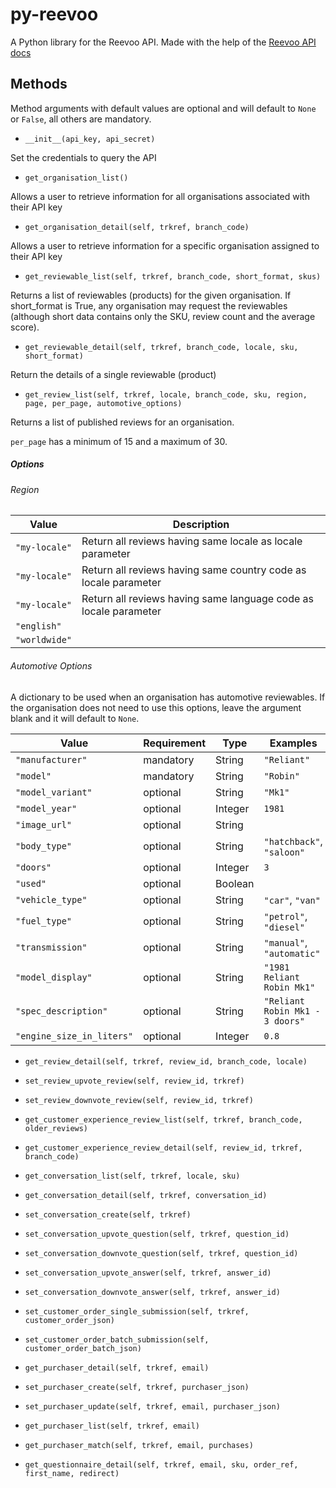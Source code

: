 # py-reevoo
A Python library for the Reevoo API. Made with the help of the [Reevoo API docs](http://reevoo.github.io/docs/reevooapi/)

## Methods

Method arguments with default values are optional and will default to `None` or `False`, all others are mandatory.

+ `__init__(api_key, api_secret)`

Set the credentials to query the API

+ `get_organisation_list()`

Allows a user to retrieve information for all organisations associated with their API key

+ `get_organisation_detail(self, trkref, branch_code)`

Allows a user to retrieve information for a specific organisation assigned to their API key

+ `get_reviewable_list(self, trkref, branch_code, short_format, skus)`

Returns a list of reviewables (products) for the given organisation. If short_format is True, any organisation
may request the reviewables (although short data contains only the SKU, review count and the average score).


+ `get_reviewable_detail(self, trkref, branch_code, locale, sku, short_format)`

Return the details of a single reviewable (product)

+ `get_review_list(self, trkref, locale, branch_code, sku, region, page, per_page, automotive_options)`

Returns a list of published reviews for an organisation.

`per_page` has a minimum of 15 and a maximum of 30.
##### Options
###### Region

| Value | Description |
| --- | --- |
| `"my-locale"` | Return all reviews having same locale as locale parameter |
| `"my-locale"` | Return all reviews having same country code as locale parameter |
| `"my-locale"` | Return all reviews having same language code as locale parameter |
| `"english"` |  |
| `"worldwide"` |  |

###### Automotive Options
A dictionary to be used when an organisation has automotive reviewables. If the organisation does not need to use
this options, leave the argument blank and it will default to `None`.

| Value | Requirement | Type | Examples |
| --- | --- | --- | --- |
| `"manufacturer"` | mandatory | String | `"Reliant"` |
| `"model"` | mandatory | String | `"Robin"` |
| `"model_variant"` | optional | String | `"Mk1"` |
| `"model_year"` | optional | Integer | `1981` |
| `"image_url"` | optional | String |  |
| `"body_type"` | optional | String | `"hatchback"`, `"saloon"` |
| `"doors"` | optional | Integer | `3` |
| `"used"` | optional | Boolean |  |
| `"vehicle_type"` | optional | String | `"car"`, `"van"` |
| `"fuel_type"` | optional | String | `"petrol"`, `"diesel"` |
| `"transmission"` | optional | String | `"manual"`, `"automatic"` |
| `"model_display"` | optional | String | `"1981 Reliant Robin Mk1"` |
| `"spec_description"` | optional | String | `"Reliant Robin Mk1 - 3 doors"` |
| `"engine_size_in_liters"` | optional | Integer | `0.8` |


+ `get_review_detail(self, trkref, review_id, branch_code, locale)`

+ `set_review_upvote_review(self, review_id, trkref)`

+ `set_review_downvote_review(self, review_id, trkref)`

+ `get_customer_experience_review_list(self, trkref, branch_code, older_reviews)`

+ `get_customer_experience_review_detail(self, review_id, trkref, branch_code)`

+ `get_conversation_list(self, trkref, locale, sku)`

+ `get_conversation_detail(self, trkref, conversation_id)`

+ `set_conversation_create(self, trkref)`

+ `set_conversation_upvote_question(self, trkref, question_id)`

+ `set_conversation_downvote_question(self, trkref, question_id)`

+ `set_conversation_upvote_answer(self, trkref, answer_id)`

+ `set_conversation_downvote_answer(self, trkref, answer_id)`

+ `set_customer_order_single_submission(self, trkref, customer_order_json)`

+ `set_customer_order_batch_submission(self, customer_order_batch_json)`

+ `get_purchaser_detail(self, trkref, email)`

+ `set_purchaser_create(self, trkref, purchaser_json)`

+ `set_purchaser_update(self, trkref, email, purchaser_json)`

+ `get_purchaser_list(self, trkref, email)`

+ `get_purchaser_match(self, trkref, email, purchases)`

+ `get_questionnaire_detail(self, trkref, email, sku, order_ref, first_name, redirect)`
